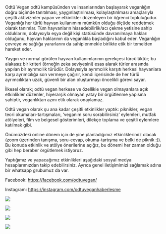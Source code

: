 ﻿Odtü Vegan odtü kampüsünden ve insanlarından başlayarak veganlığın doğru biçimde tanıtılması, yaygınlaştırılması, kolaylaştırılması amaçlarıyla çeşitli aktivizmler yapan ve etkinlikler düzenleyen bir öğrenci topluluğudur. Veganlığı her türlü hayvan kullanımını mümkün olduğu ölçüde reddetmek olarak tanımlar. 
Tüm hayvanların hissedebilirlik/acı çekme yetisine sahip olduklarını, dolayısıyla eşya değil kişi statüsünde davranılmaya hakları olduğunu, hayvan haklarının da veganlıkla başladığını kabul eder. Veganlığın çevreye ve sağlığa yararlarını da sahiplenmekle birlikte etik bir temelden hareket eder. 

Yaygın ve normal görülen hayvan kullanımlarının gerekçesi türcülüktür; bu alakasız bir kriteri (örneğin zeka seviyesini) esas alarak türler arasında yapılan bir ayrımcılık türüdür. Dolayısıyla ayrımcılık karşıtı herkesi hayvanlara karşı ayrımcılığa son vermeye çağırır, kendi içerisinde de her türlü ayrımcılıktan uzak, güvenli bir alan oluşturmayı öncelikli görevi sayar. 

İlkesel olarak; odtü vegan herkese ve özellikle vegan olmayanlara açık etkinlikler düzenler, hiyerarşik olmayan yatay bir örgütlenme yapısına sahiptir, veganlıktan azını etik olarak onaylamaz.

Odtü vegan olarak şu ana kadar çeşitli etkinlikler yaptık: piknikler, vegan teori okumaları-tartışmaları, ‘veganım soru sorabilirsiniz’ eylemleri, mutfak atölyeleri, film ve belgesel gösterimleri, dilekçe toplama ve çeşitli eylemlere katılmak gibi.

Önümüzdeki online dönem için de yine planladığımız etkinliklerimiz olacak (zoom üzerinden tanışma, soru-cevap, okuma-tartışma ve belki de piknik :)). Bu konuda
etkinlik ve atölye önerilerine açığız, bu dönemi her zaman olduğu gibi hep beraber örgütlemek istiyoruz. 

Yaptığımız ve yapacağımız etkinlikleri aşağıdaki sosyal medya hesaplarımızdan takip edebilirsiniz. Ayrıca genel iletişimimizi sağlamak adına bir whatsapp grubumuz da var. 

Facebook: https://facebook.com/odtuvegan/

Instagram: https://instagram.com/odtuveganhaberlesme


![](3.jpg)

![](1.jpg)

![](2.jpg)

![](4.jpg)


